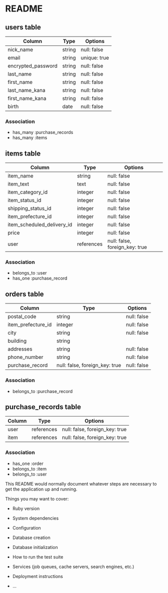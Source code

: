 # README

## users table

| Column             | Type   | Options     |
| ------------------ | ------ | ----------- |
| nick_name          | string | null: false |
| email              | string | unique: true|
| encrypted_password | string | null: false |
| last_name          | string   | null: false |
| first_name         | string   | null: false |
| last_name_kana     | string   | null: false |
| first_name_kana    | string | null: false |
| birth              | date | null: false |


### Association

- has_many :purchase_records
- has_many :items

## items table

| Column                     | Type   | Options     |
| -----------------------    | ------ | ----------- |
| item_name                  | string | null: false |
| item_text                  | text | null: false |
| item_category_id           | integer | null: false |
| item_status_id             | integer   | null: false |
| shipping_status_id         | integer   | null: false |
| item_prefecture_id         | integer   | null: false |
| item_scheduled_delivery_id | integer | null: false |
| price                   | integer | null: false |
| user                 | references | null: false, foreign_key: true |

### Association

- belongs_to :user
- has_one :purchase_record







## orders table

| Column                  | Type   | Options     |
| ----------------------- | ------ | ----------- |
| postal_code             | string | null: false |
| item_prefecture_id      | integer | null: false |
| city                    | string | null: false |
| building                | string   |           |
| addresses               | string   | null: false |
| phone_number            | string   | null: false |
| purchase_record     | null: false, foreign_key: true | null: false |


### Association

- belongs_to :purchase_record


## purchase_records table

| Column                  | Type       | Options                        |
| ----------------------- | ---------- | ------------------------------ |
| user                    | references | null: false, foreign_key: true |
| item                    | references | null: false, foreign_key: true |


### Association

- has_one :order
- belongs_to :item
- belongs_to :user


































This README would normally document whatever steps are necessary to get the
application up and running.

Things you may want to cover:

* Ruby version

* System dependencies

* Configuration

* Database creation

* Database initialization

* How to run the test suite

* Services (job queues, cache servers, search engines, etc.)

* Deployment instructions

* ...
